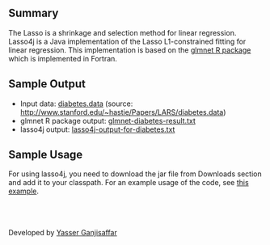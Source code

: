 ## Summary ##
The Lasso is a shrinkage and selection method for linear regression. Lasso4j is a Java implementation of the Lasso L1-constrained fitting for linear regression. This implementation is based on the <a href='http://cran.r-project.org/web/packages/glmnet/index.html'>glmnet R package</a> which is implemented in Fortran.

## Sample Output ##
  * Input data: <a href='http://lasso4j.googlecode.com/svn/trunk/lasso4j/src/test/resources/diabetes.data'>diabetes.data</a>  (source: http://www.stanford.edu/~hastie/Papers/LARS/diabetes.data)
  * glmnet R package output: <a href='http://lasso4j.googlecode.com/svn/trunk/lasso4j/src/test/resources/glmnet-diabetes-result.txt'>glmnet-diabetes-result.txt</a>
  * lasso4j output: <a href='http://lasso4j.googlecode.com/svn/trunk/lasso4j/src/test/resources/lasso4j-output-for-diabetes.txt'>lasso4j-output-for-diabetes.txt</a>

## Sample Usage ##
For using lasso4j, you need to download the jar file from Downloads section and add it to your classpath. For an example usage of the code, see <a href='http://lasso4j.googlecode.com/svn/trunk/lasso4j/src/test/java/edu/uci/lasso/TestLasso.java'>this example</a>.

<br /><br /><br />
Developed by <a href='http://www.ics.uci.edu/~yganjisa'>Yasser Ganjisaffar</a>